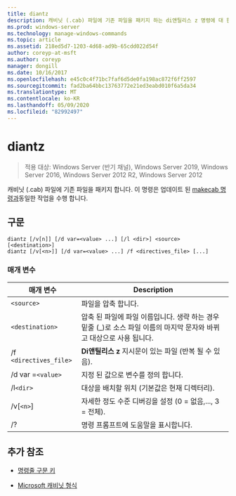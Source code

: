 ```yaml
---
title: diantz
description: 캐비닛 (.cab) 파일에 기존 파일을 패키지 하는 di앤틸리스 z 명령에 대 한 참조 항목입니다.
ms.prod: windows-server
ms.technology: manage-windows-commands
ms.topic: article
ms.assetid: 218ed5d7-1203-4d68-ad9b-65cdd022d54f
author: coreyp-at-msft
ms.author: coreyp
manager: dongill
ms.date: 10/16/2017
ms.openlocfilehash: e45c0c4f71bc7faf6d5de0fa198ac872f6ff2597
ms.sourcegitcommit: fad2ba64bbc13763772e21ed3eabd010f6a5da34
ms.translationtype: MT
ms.contentlocale: ko-KR
ms.lasthandoff: 05/09/2020
ms.locfileid: "82992497"
---
```

# <a name="diantz"></a>diantz

> 적용 대상: Windows Server (반기 채널), Windows Server 2019, Windows Server 2016, Windows Server 2012 R2, Windows Server 2012

캐비닛 (.cab) 파일에 기존 파일을 패키지 합니다. 이 명령은 업데이트 된 [makecab 명령과](makecab.md)동일한 작업을 수행 합니다.

## <a name="syntax"></a>구문

```
diantz [/v[n]] [/d var=<value> ...] [/l <dir>] <source> [<destination>]
diantz [/v[<n>]] [/d var=<value> ...] /f <directives_file> [...]
```

### <a name="parameters"></a>매개 변수

| 매개 변수 | Description |
| --------- | ----------- |
| `<source>` | 파일을 압축 합니다. |
| `<destination>` | 압축 된 파일에 파일 이름입니다. 생략 하는 경우 밑줄 (_)로 소스 파일 이름의 마지막 문자와 바뀌고 대상으로 사용 됩니다. |
| /f `<directives_file>` | **Di앤틸리스 z** 지시문이 있는 파일 (반복 될 수 있음). |
| /d var =`<value>` | 지정 된 값으로 변수를 정의 합니다. |
| /l`<dir>` | 대상을 배치할 위치 (기본값은 현재 디렉터리). |
| /v[`<n>`] | 자세한 정도 수준 디버깅을 설정 (0 = 없음,..., 3 = 전체). |
| /? | 명령 프롬프트에 도움말을 표시합니다. |

## <a name="additional-references"></a>추가 참조

- [명령줄 구문 키](command-line-syntax-key.md)

- [Microsoft 캐비닛 형식](https://docs.microsoft.com/previous-versions/bb417343(v=msdn.10))

